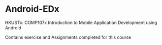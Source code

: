 # Android-EDx
HKUSTx: COMP107x Introduction to Mobile Application Development using Android

Contains exercise and Assignments completed for this course
